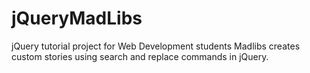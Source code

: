 # jQueryMadLibs
jQuery tutorial project for Web Development students Madlibs creates custom stories using search and replace commands in jQuery.
